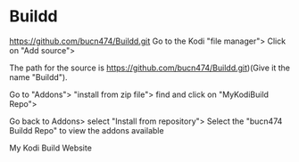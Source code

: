 # Buildd
https://github.com/bucn474/Buildd.git
Go to the Kodi "file manager"> Click on "Add source">

The path for the source is https://github.com/bucn474/Buildd.git)(Give it the name "Buildd").

Go to "Addons"> "install from zip file"> find and click on "MyKodiBuild Repo">

Go back to Addons> select "Install from repository"> Select the "bucn474 Buildd Repo" to view the addons available

My Kodi Build Website
